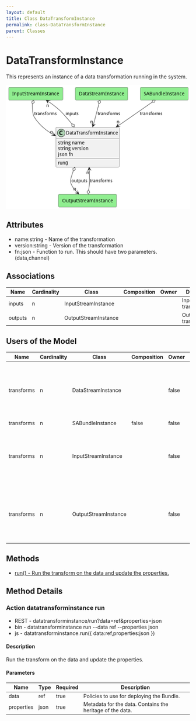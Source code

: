 ```yaml
---
layout: default
title: Class DataTransformInstance
permalink: class-DataTransformInstance
parent: Classes
---
```


# DataTransformInstance

This represents an instance of a data transformation running in the system.

![Logical Diagram](./logical.png)

## Attributes

* name:string - Name of the transformation
* version:string - Version of the transformation
* fn:json - Function to run. This should have two parameters. (data,channel)


## Associations

| Name | Cardinality | Class | Composition | Owner | Description |
| --- | --- | --- | --- | --- | --- |
| inputs | n | InputStreamInstance |  |  | Inputs of the transformation. |
| outputs | n | OutputStreamInstance |  |  | Outputs of the transformation. |



## Users of the Model

| Name | Cardinality | Class | Composition | Owner | Description |
| --- | --- | --- | --- | --- | --- |
| transforms | n | DataStreamInstance |  | false | These are the transforms to run on the stream before it goes to the output streams. |
| transforms | n | SABundleInstance | false | false |  |
| transforms | n | InputStreamInstance |  | false | These are the transforms to run on the stream before it goes to the output streams. |
| transforms | n | OutputStreamInstance |  | false | These are the transforms to run on the stream before it goes to the output streams. |





## Methods

* [run() - Run the transform on the data and update the properties.](#action-run)


<h2>Method Details</h2>
    
### Action datatransforminstance run



* REST - datatransforminstance/run?data=ref&amp;properties=json
* bin - datatransforminstance run --data ref --properties json
* js - datatransforminstance.run({ data:ref,properties:json })

#### Description
Run the transform on the data and update the properties.

#### Parameters

| Name | Type | Required | Description |
|---|---|---|---|
| data | ref |true | Policies to use for deploying the Bundle. |
| properties | json |true | Metadata for the data. Contains the heritage of the data. |





